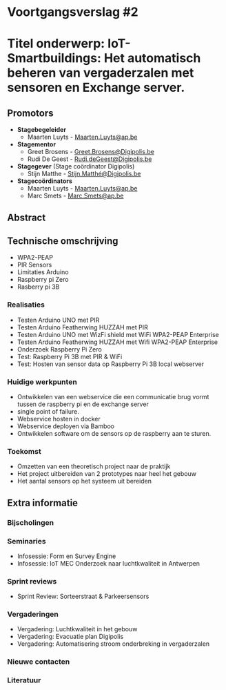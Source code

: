 # Voortgangsverslag #2
# Titel onderwerp: IoT-Smartbuildings: Het automatisch beheren van vergaderzalen met sensoren en Exchange server.
## Promotors

* **Stagebegeleider**
  * Maarten Luyts - Maarten.Luyts@ap.be
* **Stagementor**
  * Greet Brosens - Greet.Brosens@Digipolis.be
  * Rudi De Geest - Rudi.deGeest@Digipolis.be
* **Stagegever** (Stage coördinator Digipolis)
  * Stijn Matthe - Stijn.Matthé@Digipolis.be
* **Stagecoördinators**
  * Maarten Luyts - Maarten.Luyts@ap.be
  * Marc Smets - Marc.Smets@ap.be

## Abstract
<!--Het abstract is een samenvatting van je totale bachelorproef, inclusief reeds gekende resultaten-->

## Technische omschrijving
<!--Technische omschrijving van de evolutie van het project tijdens de betrokken periode, met aanduiding van de reeds bekomen resultaten en een planning voor de verdere uitwerking, welke problemen zijn ondervonden en hun oplossingen:-->
<!--Minimum 3000 woorden-->

* WPA2-PEAP
* PIR Sensors
* Limitaties Arduino
* Raspberry pi Zero
* Rasberry pi 3B



### Realisaties 
<!--Kort oplijsting gedane werk zowel onderzoek, analyse als realisaties.-->
* Testen Arduino UNO met PIR
* Testen Arduino Featherwing HUZZAH met PIR
* Testen Arduino UNO met WizFi shield met WiFi WPA2-PEAP Enterprise
* Testen Arduino Featherwing HUZZAH met Wifi WPA2-PEAP Enterprise
* Onderzoek Raspberry Pi Zero
* Test: Raspberry Pi 3B met PIR & WiFi
* Test: Hosten van sensor data op Raspberry Pi 3B local webserver
### Huidige werkpunten
<!--Beschrijven wat de huide focus punten zodat er progressie is in de BAP/Stage-->
* Ontwikkelen van een webservice die een communicatie brug vormt tussen de raspberry pi en de exchange server
 * single point of failure.
 * Webservice hosten in docker
 * Webservice deployen via Bamboo
* Ontwikkelen software om de sensors op de raspberry aan te sturen. 

### Toekomst
<!--Mogelijk richting naar waar de BAP/Stage kan evolueren in de toekomst-->

* Omzetten van een theoretisch project naar de praktijk
* Het project uitbereiden van 2 prototypes naar heel het gebouw
* Het aantal sensors op het systeem uit bereiden 

## Extra informatie
### Bijscholingen
<!--Bijgewoonde seminaries, presentaties, workshops, bedrijfsbezoeken etc in deze periode (onderwerp, datum, korte samenvatting en beoordeling)-->
### Seminaries
* Infosessie: Form en Survey Engine
* Infosessie: IoT MEC Onderzoek naar luchtkwaliteit in Antwerpen
### Sprint reviews
* Sprint Review: Sorteerstraat & Parkeersensors
### Vergaderingen
* Vergadering: Luchtkwaliteit in het gebouw
* Vergadering: Evacuatie plan Digipolis
* Vergadering: Automatisering stroom onderbreking in vergaderzalen

### Nieuwe contacten
<!--Nieuwe contacten gemaakt in deze periode (naam, voornaam, e-mail, telefoonnummer, bedrijf, functie, relevantie voor het werk)-->

### Literatuur
<!--Nieuwe contacten gemaakt in deze periode (naam, voornaam, e-mail, telefoonnummer, bedrijf, functie, relevantie voor het onderzoek)-->
